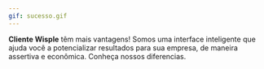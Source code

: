 ```yaml
---
gif: sucesso.gif
---
```


**Cliente Wisple** têm mais vantagens! Somos uma interface inteligente que ajuda você a potencializar resultados para sua empresa, de maneira assertiva e econômica. Conheça nossos diferencias. 
